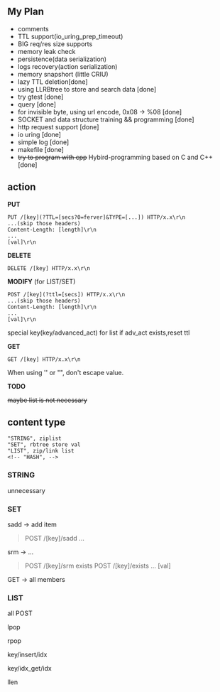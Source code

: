 ## My Plan
- comments
- TTL support(io_uring_prep_timeout)
- BIG req/res size supports
- memory leak check
- persistence(data serialization)
- logs recovery(action serialization)
- memory snapshort (little CRIU)
- lazy TTL deletion[done]
- using LLRBtree to store and search data [done]
- try gtest [done]
- query [done]
- for invisible byte, using url encode, 0x08 -> %08 [done]
- SOCKET and data structure training && programming [done]
- http request support [done]
- io uring [done]
- simple log [done]
- makefile [done]
- ~~try to program with cpp~~ Hybird-programming based on C and C++ [done]
## action

**PUT**
```
PUT /[key](?TTL=[secs?0=ferver]&TYPE=[...]) HTTP/x.x\r\n
...(skip those headers)
Content-Length: [length]\r\n
...
[val]\r\n
```


**DELETE** 
```
DELETE /[key] HTTP/x.x\r\n
```

**MODIFY** (for LIST/SET)
```
POST /[key](?ttl=[secs]) HTTP/x.x\r\n
...(skip those headers)
Content-Length: [length]\r\n
...
[val]\r\n
```
special key(key/advanced_act) for list 
if adv_act exists,reset ttl

**GET**
```
GET /[key] HTTP/x.x\r\n
```

When using '' or "", don't escape value.

**TODO**

~~maybe list is not necessary~~

## content type
    "STRING", ziplist
    "SET", rbtree store val
    "LIST", zip/link list
    <!-- "HASH", -->

### STRING
unnecessary

### SET

sadd -> add item

> POST /[key]/sadd ...

srm -> ...
> POST /[key]/srm
exists
> POST /[key]/exists ... [val]

GET -> all members
### LIST
all POST

lpop

rpop

key/insert/idx

key/idx_get/idx

llen





